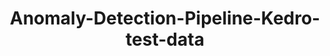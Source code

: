 ---
schema: default
title: Anomaly-Detection-Pipeline-Kedro-test-data
organization: ResponsibleAIML
notes: type = kedro_mlflow.io.artifacts.mlflow_artifact_dataset.CSVDataset.MlflowCSVDataset
resources:
  - name: Anomaly-Detection-Pipeline-Kedro-test-data
    url: 'https://github.com/ResponsibleAIML/django-kedro/tree/main/kedro-projects/anomaly-detection-pipeline-kedro/data/05_model_input/test.csv'
    format: csv
category:
  - 05-model-input
maintainer: 
maintainer_email: 
project:
  - Anomaly-Detection-Pipeline-Kedro
preview: |
  <table border="1" class="dataframe">
    <thead>
      <tr style="text-align: right;">
        <th></th>
        <th>TX_AMOUNT</th>
        <th>TX_DURING_WEEKEND</th>
        <th>TX_DURING_NIGHT</th>
        <th>CUSTOMER_ID_NB_TX_1DAY_WINDOW</th>
        <th>CUSTOMER_ID_NB_TX_7DAY_WINDOW</th>
        <th>CUSTOMER_ID_NB_TX_30DAY_WINDOW</th>
        <th>CUSTOMER_ID_AVG_AMOUNT_1DAY_WINDOW</th>
        <th>CUSTOMER_ID_AVG_AMOUNT_7DAY_WINDOW</th>
        <th>CUSTOMER_ID_AVG_AMOUNT_30DAY_WINDOW</th>
        <th>TERMINAL_ID_NB_TX_1DAY_WINDOW</th>
        <th>TERMINAL_ID_NB_TX_7DAY_WINDOW</th>
        <th>TERMINAL_ID_NB_TX_30DAY_WINDOW</th>
        <th>TERMINAL_ID_RISK_1DAY_WINDOW</th>
        <th>TERMINAL_ID_RISK_7DAY_WINDOW</th>
        <th>TERMINAL_ID_RISK_30DAY_WINDOW</th>
      </tr>
    </thead>
    <tbody>
      <tr>
        <th>0</th>
        <td>44.68</td>
        <td>0</td>
        <td>1</td>
        <td>3.0</td>
        <td>24.0</td>
        <td>84.0</td>
        <td>35.756667</td>
        <td>39.332917</td>
        <td>38.466667</td>
        <td>1.0</td>
        <td>6.0</td>
        <td>39.0</td>
        <td>0.0</td>
        <td>0.0</td>
        <td>0.000000</td>
      </tr>
      <tr>
        <th>1</th>
        <td>36.99</td>
        <td>0</td>
        <td>1</td>
        <td>1.0</td>
        <td>21.0</td>
        <td>80.0</td>
        <td>36.990000</td>
        <td>53.215238</td>
        <td>131.540000</td>
        <td>0.0</td>
        <td>7.0</td>
        <td>23.0</td>
        <td>0.0</td>
        <td>0.0</td>
        <td>0.000000</td>
      </tr>
      <tr>
        <th>2</th>
        <td>116.76</td>
        <td>0</td>
        <td>1</td>
        <td>3.0</td>
        <td>17.0</td>
        <td>56.0</td>
        <td>105.170000</td>
        <td>87.510000</td>
        <td>86.707321</td>
        <td>2.0</td>
        <td>4.0</td>
        <td>23.0</td>
        <td>0.0</td>
        <td>0.0</td>
        <td>0.043478</td>
      </tr>
      <tr>
        <th>3</th>
        <td>24.88</td>
        <td>0</td>
        <td>1</td>
        <td>5.0</td>
        <td>23.0</td>
        <td>92.0</td>
        <td>17.788000</td>
        <td>19.183913</td>
        <td>18.377935</td>
        <td>0.0</td>
        <td>8.0</td>
        <td>33.0</td>
        <td>0.0</td>
        <td>0.0</td>
        <td>0.000000</td>
      </tr>
      <tr>
        <th>4</th>
        <td>8.61</td>
        <td>0</td>
        <td>1</td>
        <td>2.0</td>
        <td>30.0</td>
        <td>109.0</td>
        <td>17.170000</td>
        <td>37.426000</td>
        <td>39.741927</td>
        <td>0.0</td>
        <td>8.0</td>
        <td>30.0</td>
        <td>0.0</td>
        <td>0.0</td>
        <td>0.000000</td>
      </tr>
      <tr>
        <th>5</th>
        <td>44.53</td>
        <td>0</td>
        <td>1</td>
        <td>3.0</td>
        <td>11.0</td>
        <td>60.0</td>
        <td>56.093333</td>
        <td>50.290909</td>
        <td>52.671833</td>
        <td>3.0</td>
        <td>7.0</td>
        <td>36.0</td>
        <td>0.0</td>
        <td>0.0</td>
        <td>0.027778</td>
      </tr>
      <tr>
        <th>6</th>
        <td>45.72</td>
        <td>0</td>
        <td>1</td>
        <td>5.0</td>
        <td>21.0</td>
        <td>96.0</td>
        <td>56.742000</td>
        <td>55.977619</td>
        <td>53.532813</td>
        <td>0.0</td>
        <td>5.0</td>
        <td>19.0</td>
        <td>0.0</td>
        <td>0.0</td>
        <td>0.000000</td>
      </tr>
      <tr>
        <th>7</th>
        <td>55.78</td>
        <td>0</td>
        <td>1</td>
        <td>3.0</td>
        <td>25.0</td>
        <td>105.0</td>
        <td>59.746667</td>
        <td>55.348800</td>
        <td>62.431333</td>
        <td>2.0</td>
        <td>11.0</td>
        <td>40.0</td>
        <td>0.0</td>
        <td>0.0</td>
        <td>0.000000</td>
      </tr>
      <tr>
        <th>8</th>
        <td>128.00</td>
        <td>0</td>
        <td>1</td>
        <td>10.0</td>
        <td>31.0</td>
        <td>104.0</td>
        <td>77.276000</td>
        <td>70.227097</td>
        <td>83.029615</td>
        <td>3.0</td>
        <td>10.0</td>
        <td>53.0</td>
        <td>0.0</td>
        <td>0.0</td>
        <td>0.000000</td>
      </tr>
      <tr>
        <th>9</th>
        <td>25.26</td>
        <td>0</td>
        <td>1</td>
        <td>6.0</td>
        <td>26.0</td>
        <td>85.0</td>
        <td>49.063333</td>
        <td>44.954231</td>
        <td>41.886000</td>
        <td>0.0</td>
        <td>9.0</td>
        <td>32.0</td>
        <td>0.0</td>
        <td>0.0</td>
        <td>0.000000</td>
      </tr>
    </tbody>
  </table>
---